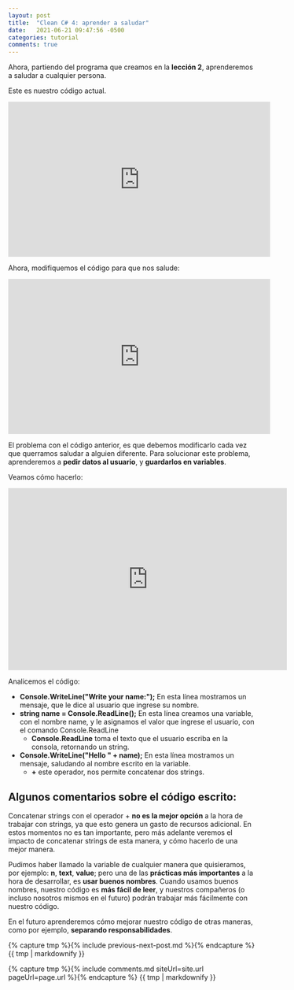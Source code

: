 ```yaml
---
layout: post
title:  "Clean C# 4: aprender a saludar"
date:   2021-06-21 09:47:56 -0500
categories: tutorial
comments: true
---
```


Ahora, partiendo del programa que creamos en la **lección 2**, aprenderemos a saludar a cualquier persona.

Este es nuestro código actual.

<iframe
  src="https://carbon.now.sh/embed?bg=rgba%28171%2C+184%2C+195%2C+1%29&t=seti&wt=none&l=text%2Fx-csharp&ds=true&dsyoff=20px&dsblur=68px&wc=true&wa=true&pv=56px&ph=56px&ln=true&fl=1&fm=Hack&fs=14px&lh=133%25&si=false&es=2x&wm=false&code=class%2520Program%250A%257B%250A%2520%2520%2520%2520static%2520void%2520Main%28string%255B%255D%2520args%29%250A%2520%2520%2520%2520%257B%250A%2520%2520%2520%2520%2520%2520%2520%2520Console.WriteLine%28%2522Hello%2520World%21%2522%29%253B%250A%2520%2520%2520%2520%257D%250A%257D"
  style="width: 533px; height: 315px; border:0; transform: scale(1); overflow:hidden;"
  sandbox="allow-scripts allow-same-origin">
</iframe>

Ahora, modifiquemos el código para que nos salude:

<iframe
  src="https://carbon.now.sh/embed?bg=rgba%28171%2C+184%2C+195%2C+1%29&t=seti&wt=none&l=text%2Fx-csharp&ds=true&dsyoff=20px&dsblur=68px&wc=true&wa=true&pv=56px&ph=56px&ln=true&fl=1&fm=Hack&fs=14px&lh=133%25&si=false&es=2x&wm=false&code=class%2520Program%250A%257B%250A%2520%2520%2520%2520static%2520void%2520Main%28string%255B%255D%2520args%29%250A%2520%2520%2520%2520%257B%250A%2520%2520%2520%2520%2520%2520%2520%2520Console.WriteLine%28%2522Hello%2520Frank%21%2522%29%253B%250A%2520%2520%2520%2520%257D%250A%257D"
  style="width: 533px; height: 315px; border:0; transform: scale(1); overflow:hidden;"
  sandbox="allow-scripts allow-same-origin">
</iframe>

El problema con el código anterior, es que debemos modificarlo cada vez que querramos saludar a alguien diferente. 
Para solucionar este problema, aprenderemos a **pedir datos al usuario**, y **guardarlos en variables**.

Veamos cómo hacerlo:

<iframe
  src="https://carbon.now.sh/embed?bg=rgba%28171%2C+184%2C+195%2C+1%29&t=seti&wt=none&l=text%2Fx-csharp&ds=true&dsyoff=20px&dsblur=68px&wc=true&wa=true&pv=56px&ph=56px&ln=true&fl=1&fm=Hack&fs=14px&lh=133%25&si=false&es=2x&wm=false&code=class%2520Program%250A%257B%250A%2520%2520%2520%2520static%2520void%2520Main%28string%255B%255D%2520args%29%250A%2520%2520%2520%2520%257B%250A%2520%2520%2520%2520%2520%2520%2520%2520Console.WriteLine%28%2522Write%2520your%2520name%253A%2522%29%253B%250A%2509%2509string%2520name%2520%253D%2520Console.ReadLine%28%29%253B%250A%250A%2509%2509Console.WriteLine%28%2522Hello%2520%2522%2520%252B%2520name%29%253B%250A%2520%2520%2520%2520%257D%250A%257D"
  style="width: 567px; height: 370px; border:0; transform: scale(1); overflow:hidden;"
  sandbox="allow-scripts allow-same-origin">
</iframe>

Analicemos el código:

- **Console.WriteLine("Write your name:");** En esta línea mostramos un mensaje, que le dice al usuario que ingrese su nombre.
- **string name = Console.ReadLine();** En esta línea creamos una variable, con el nombre name, y le asignamos el valor que ingrese el usuario, con el comando Console.ReadLine
    - **Console.ReadLine** toma el texto que el usuario escriba en la consola, retornando un string.
- **Console.WriteLine("Hello " + name);** En esta línea mostramos un mensaje, saludando al nombre escrito en la variable.
    - **+** este operador, nos permite concatenar dos strings.

## Algunos comentarios sobre el código escrito:

Concatenar strings con el operador + **no es la mejor opción** a la hora de trabajar con strings, ya que esto genera un gasto de recursos adicional.
En estos momentos no es tan importante, pero más adelante veremos el impacto de concatenar strings de esta manera, y cómo hacerlo de una mejor manera.

Pudimos haber llamado la variable de cualquier manera que quisieramos, por ejemplo: **n**, **text**, **value**; pero una de las **prácticas más importantes** a la hora de desarrollar, es **usar buenos nombres**.
Cuando usamos buenos nombres, nuestro código es **más fácil de leer**, y nuestros compañeros (o incluso nosotros mismos en el futuro) podrán trabajar más fácilmente con nuestro código.

En el futuro aprenderemos cómo mejorar nuestro código de otras maneras, como por ejemplo, **separando responsabilidades**.

{% capture tmp %}{% include previous-next-post.md %}{% endcapture %}
{{ tmp | markdownify }}

{% capture tmp %}{% include comments.md siteUrl=site.url pageUrl=page.url %}{% endcapture %}
{{ tmp | markdownify }}
